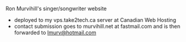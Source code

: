 Ron Murvihill's singer/songwriter website

- deployed to my vps.take2tech.ca server at Canadian Web Hosting
- contact submission goes to murvihill.net at fastmail.com and is then forwarded to lmurv@hotmail.com
  